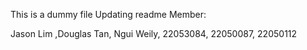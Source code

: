This is a dummy file
Updating readme
Member:

Jason Lim ,Douglas Tan, Ngui Weily, 22053084, 22050087, 22050112
